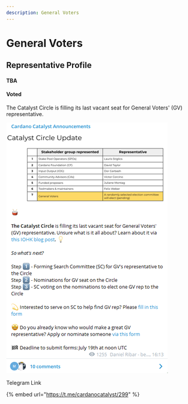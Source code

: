 ```yaml
---
description: General Voters
---
```


# General Voters

## Representative Profile

#### TBA

#### Voted

The Catalyst Circle is filling its last vacant seat for General Voters' \(GV\) representative.

![Screen shot - The Catalyst Circle is filling its last vacant seat for General Voters&apos; \(GV\) representative.](../.gitbook/assets/2021-07-17-1-.png)

Telegram Link

{% embed url="https://t.me/cardanocatalyst/299" %}



